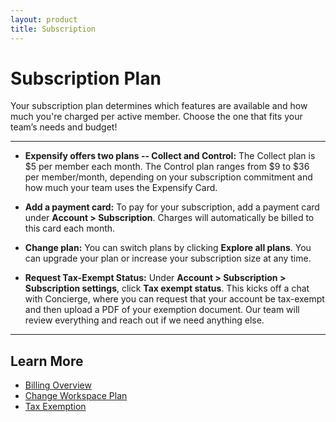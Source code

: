 ```yaml
---
layout: product
title: Subscription
---
```


# Subscription Plan

Your subscription plan determines which features are available and how much you're charged per active member. Choose the one that fits your team’s needs and budget!

---

- **Expensify offers two plans -- Collect and Control:** The Collect plan is $5 per member each month. The Control plan ranges from $9 to $36 per member/month, depending on your subscription commitment and how much your team uses the Expensify Card.

- **Add a payment card:** To pay for your subscription, add a payment card under **Account > Subscription**. Charges will automatically be billed to this card each month.

- **Change plan:** You can switch plans by clicking **Explore all plans**. You can upgrade your plan or increase your subscription size at any time. 

- **Request Tax-Exempt Status:** Under **Account > Subscription > Subscription settings**, click **Tax exempt status**. This kicks off a chat with Concierge, where you can request that your account be tax-exempt and then upload a PDF of your exemption document. Our team will review everything and reach out if we need anything else.

---

## Learn More

- [Billing Overview](https://help.expensify.com/articles/new-expensify/billing-and-subscriptions/Billing-Overview)
- [Change Workspace Plan](https://help.expensify.com/articles/new-expensify/billing-and-subscriptions/Changing-Your-Workspace-Plan)
- [Tax Exemption](https://help.expensify.com/articles/new-expensify/billing-and-subscriptions/Tax-Exemption)
